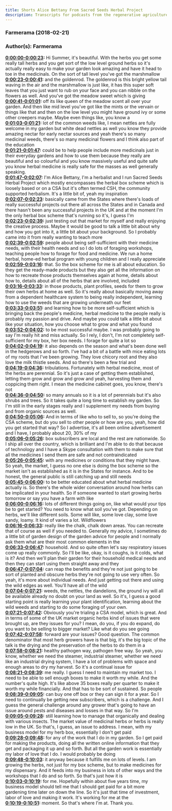```yaml
---
title: Shorts Alice Bettany From Sacred Seeds Herbal Project
description: Transcripts for podcasts from the regenerative agriculture space. Search and find episodes and timestamps.
---
```


### Farmerama  (2018-02-21)  
### Author(s): Farmerama  

**[0:00:00-0:00:23](https://soundcloud.com/farmerama-radio/shorts-alice-bettany-from-sacred-seeds-herbal-project#t=0:00:00):**  Hi Summer, it's beautiful. With the herbs you get some really tall herbs and you get  sort of the low level ground herbs so it's actually really easy to make your garden look  amazing and have it head to toe in the medicinals. On the sort of tall level you've got the marshmallow  
**[0:00:23-0:00:41](https://soundcloud.com/farmerama-radio/shorts-alice-bettany-from-sacred-seeds-herbal-project#t=0:00:23):**  and the goldenrod. The goldenrod is this bright yellow tail waving in the air and the marshmallow  is just like, it has this super soft leaves that you just want to rub on your face and  you can nibble on the flowers as well. And you've got the meadow sweet which is giving  
**[0:00:41-0:01:01](https://soundcloud.com/farmerama-radio/shorts-alice-bettany-from-sacred-seeds-herbal-project#t=0:00:41):**  off its like queen of the meadow scent all over your garden. And then like mid level  you've got like the mints or the vervain or things like that and then on the low level  you might have ground ivy or some other creepers maybe. Maybe even things like, you know a  
**[0:01:03-0:01:21](https://soundcloud.com/farmerama-radio/shorts-alice-bettany-from-sacred-seeds-herbal-project#t=0:01:03):**  lot of the common weeds like, I mean nettles are fully welcome in my garden but white dead  nettles as well you know they provide amazing nectar for early nectar sources and yeah there's  so many medicinal weeds, there's so many medicinal flowers and I think also part of the education  
**[0:01:21-0:01:47](https://soundcloud.com/farmerama-radio/shorts-alice-bettany-from-sacred-seeds-herbal-project#t=0:01:21):**  could be to help people include more medicinals just in their everyday gardens and how to  use them because they really are beautiful and so colourful and you know massively useful  and quite safe you know herbal medicine is really safe for the masses as well generally speaking.  
**[0:01:47-0:02:07](https://soundcloud.com/farmerama-radio/shorts-alice-bettany-from-sacred-seeds-herbal-project#t=0:01:47):**  I'm Alice Bettany, I'm a herbalist and I run Sacred Seeds Herbal Project which mostly  encompasses the herbal box scheme which is loosely based or on a CSA but it's often  termed CSH, the community supported herbalism. It's a little bit of, yeah my inspiration  
**[0:02:07-0:02:23](https://soundcloud.com/farmerama-radio/shorts-alice-bettany-from-sacred-seeds-herbal-project#t=0:02:07):**  basically came from the States where there's loads of really successful projects out there  all across the States and in Canada and there hasn't been any successful projects in the  UK and at the moment I'm the only herbal box scheme that's running so it's, I guess I'm  
**[0:02:23-0:02:39](https://soundcloud.com/farmerama-radio/shorts-alice-bettany-from-sacred-seeds-herbal-project#t=0:02:23):**  just testing out that market for myself and really enjoying the creative process. Maybe  it would be good to talk a little bit about why and how you got into it, a little bit  about your background. So I probably came into it from really wanting to teach more  
**[0:02:39-0:02:59](https://soundcloud.com/farmerama-radio/shorts-alice-bettany-from-sacred-seeds-herbal-project#t=0:02:39):**  people about being self-sufficient with their medicine needs, with their health needs and  so I do lots of foraging workshops, teaching people how to forage for food and medicine.  We run a home herbal, home-ed herbal program with young children and I really appreciate  
**[0:02:59-0:03:16](https://soundcloud.com/farmerama-radio/shorts-alice-bettany-from-sacred-seeds-herbal-project#t=0:02:59):**  that. So the box scheme for me is all about education. So they get the ready-made products  but they also get all the information on how to recreate those products themselves again  at home, details about how to, details about all of the herbs that are involved, included  
**[0:03:16-0:03:33](https://soundcloud.com/farmerama-radio/shorts-alice-bettany-from-sacred-seeds-herbal-project#t=0:03:16):**  in those products, plant profiles, seeds for them to grow their own herbs at home as well.  So it's really about basically moving away from a dependent healthcare system to being  really independent, learning how to use the weeds that are growing underneath our feet  
**[0:03:33-0:03:51](https://soundcloud.com/farmerama-radio/shorts-alice-bettany-from-sacred-seeds-herbal-project#t=0:03:33):**  and learning how to be more self-sufficient which is bringing back the people's medicine,  herbal medicine to the people really is probably my passion and drive. And maybe you could  talk a little bit about like your situation, how you choose what to grow and what you found  
**[0:03:52-0:04:02](https://soundcloud.com/farmerama-radio/shorts-alice-bettany-from-sacred-seeds-herbal-project#t=0:03:52):**  to be most successful maybe.  I was probably going to say I'm really hit and miss actually. So I rely, I don't, I'm  not completely self-sufficient for my box, her box needs. I forage for quite a lot so  
**[0:04:02-0:04:19](https://soundcloud.com/farmerama-radio/shorts-alice-bettany-from-sacred-seeds-herbal-project#t=0:04:02):**  it also depends on the season and what's been done well in the hedgerows and so forth. I've  had a bit of a battle with mice eating lots of my roots that I've been growing. They love  chicory root and they also love the milk thistle seeds. And so there's been a few trial and  
**[0:04:19-0:04:36](https://soundcloud.com/farmerama-radio/shorts-alice-bettany-from-sacred-seeds-herbal-project#t=0:04:19):**  tribulations. Fortunately with herbal medicine, most of the herbs are perennial. So it's just  a case of getting them established, letting them grow and grow and grow and yeah, harvesting  them and coppicing them right. I mean the medicine cabinet goes, you know, there's not  
**[0:04:36-0:04:50](https://soundcloud.com/farmerama-radio/shorts-alice-bettany-from-sacred-seeds-herbal-project#t=0:04:36):**  so many annuals so it is a lot of perennials but it's also shrubs and trees. So it takes  quite a long time to establish my garden. So I'm still in the early stages really and  I supplement my needs from buying and from organic sources as well.  
**[0:04:50-0:05:06](https://soundcloud.com/farmerama-radio/shorts-alice-bettany-from-sacred-seeds-herbal-project#t=0:04:50):**  And in terms of like who to sell to, so you're doing the CSA scheme, but do you sell to other  people or how are you, yeah, how did you get started that way?  So I advertise, it's all been online advertisement and I have, I probably about 20, 30% of my  
**[0:05:06-0:05:26](https://soundcloud.com/farmerama-radio/shorts-alice-bettany-from-sacred-seeds-herbal-project#t=0:05:06):**  box subscribers are local and the rest are nationwide. So I ship all over the country,  which is brilliant and I'm able to do that because of technology and I have a Skype consultation  with them to make sure that all the medicines I send them are safe and not contraindicated  
**[0:05:26-0:05:45](https://soundcloud.com/farmerama-radio/shorts-alice-bettany-from-sacred-seeds-herbal-project#t=0:05:26):**  with any medicines or conditions that they might have. So yeah, the market, I guess no  one else is doing the box scheme so the market isn't as established as it is in the States  for instance. And to be honest, the general public is still catching up and still needs  
**[0:05:45-0:06:00](https://soundcloud.com/farmerama-radio/shorts-alice-bettany-from-sacred-seeds-herbal-project#t=0:05:45):**  to be better educated about what herbal medicine actually is. So there's the whole wider conversation  around how herbs can be implicated in your health.  So if someone wanted to start growing herbs tomorrow or say you have a farm with like  
**[0:06:00-0:06:16](https://soundcloud.com/farmerama-radio/shorts-alice-bettany-from-sacred-seeds-herbal-project#t=0:06:00):**  lots of different things going on, like what would your tips be to get started?  You need to know what soil you've got. Depending on herbs, we'll like different soils. Some  will like, some love clay, some love sandy, loamy. It kind of varies a lot. Wildflowers  
**[0:06:16-0:06:33](https://soundcloud.com/farmerama-radio/shorts-alice-bettany-from-sacred-seeds-herbal-project#t=0:06:16):**  really like the chalk, chalk down areas. You can recreate that of course as well if you  needed to. Generally my advice, I sometimes do a little bit of garden design of the garden  advice for people and I normally ask them what are their most common elements in the  
**[0:06:33-0:06:47](https://soundcloud.com/farmerama-radio/shorts-alice-bettany-from-sacred-seeds-herbal-project#t=0:06:33):**  household. And so quite often let's say respiratory issues come up really commonly. So I'll be  like, okay, is it coughs, is it colds, what is it? And then we'll plan their garden for  their household medical needs and then they can start using them straight away and they  
**[0:06:47-0:07:04](https://soundcloud.com/farmerama-radio/shorts-alice-bettany-from-sacred-seeds-herbal-project#t=0:06:47):**  can reap the benefits and they're not just going to be sort of planted and obscure herbs  they're not going to use very often. So yeah, it's more about individual needs.  And just getting out there and using the wild edges as well. You'll have all of the wild  
**[0:07:04-0:07:21](https://soundcloud.com/farmerama-radio/shorts-alice-bettany-from-sacred-seeds-herbal-project#t=0:07:04):**  weeds, the nettles, the dandelions, the ground ivy will all be available already no doubt  on your land as well. So it's, I guess a good starting point is really learning your plant  identification, learning about the wild weeds and starting to do some foraging of your own.  
**[0:07:21-0:07:42](https://soundcloud.com/farmerama-radio/shorts-alice-bettany-from-sacred-seeds-herbal-project#t=0:07:21):**  Obviously you're trialing a CSA model, which is great. And in terms of some of the UK market  organic herbs kind of issues that were brought up, are they issues for you? I mean, do you,  if you do expand, do you want to be selling to bigger market? Like what do you see going  
**[0:07:42-0:07:58](https://soundcloud.com/farmerama-radio/shorts-alice-bettany-from-sacred-seeds-herbal-project#t=0:07:42):**  forward are your issues?  Good question. The common denominator that most herb growers have is that big, it's the  big topic of the talk is the drying and the preservation of the herbs to do them in a  
**[0:07:58-0:08:21](https://soundcloud.com/farmerama-radio/shorts-alice-bettany-from-sacred-seeds-herbal-project#t=0:07:58):**  healthy pathogen way, pathogen free way. So yeah, you know, whether we need the steamer,  industrial steamer, whether we need like an industrial drying system, I have a lot of  problems with space and enough areas to dry my harvest. So it's a continual issue for  
**[0:08:21-0:08:39](https://soundcloud.com/farmerama-radio/shorts-alice-bettany-from-sacred-seeds-herbal-project#t=0:08:21):**  me really. I guess I need to maintain my market too. I need to be able to sell enough boxes  to make it worth my while. And the number's quite high. It's like above 35 boxes really  per quarter to make it worth my while financially. And that has to be sort of sustained. So people  
**[0:08:39-0:09:05](https://soundcloud.com/farmerama-radio/shorts-alice-bettany-from-sacred-seeds-herbal-project#t=0:08:39):**  can buy one off box or they can sign it for a year. So I need to continually be getting  new subscribers, which is a challenge. And I guess the general challenge around any grower  that's going to have an issue around pests and diseases and losses in that way. So I'm  
**[0:09:05-0:09:28](https://soundcloud.com/farmerama-radio/shorts-alice-bettany-from-sacred-seeds-herbal-project#t=0:09:05):**  still learning how to manage that organically and dealing with various insects. The market  value of medicinal herbs or herbs is really low in the UK. So that's, I guess, an issue  to address. I mean, with my business model for my herb box, essentially I don't get paid  
**[0:09:28-0:09:48](https://soundcloud.com/farmerama-radio/shorts-alice-bettany-from-sacred-seeds-herbal-project#t=0:09:28):**  for any of the work that I do in my garden. So I get paid for making the products, doing  all the written online information that they get and packaging it up and so forth. But  all the garden work is essentially my labor of love that I do. I would probably be doing  
**[0:09:48-0:10:03](https://soundcloud.com/farmerama-radio/shorts-alice-bettany-from-sacred-seeds-herbal-project#t=0:09:48):**  it anyway because it fulfills me on lots of levels. I am growing the herbs, not just for  my box scheme, but to make medicines for my dispensary. And it feeds into my business  in lots of other ways and the workshops that I do and so forth. So that's just how it is  
**[0:10:03-0:10:19](https://soundcloud.com/farmerama-radio/shorts-alice-bettany-from-sacred-seeds-herbal-project#t=0:10:03):**  for me. Hopefully within about five years time, my business model should tell me that  I should get paid for a bit more gardening time later on down the line. So it's just  that time of investment, labor of love and making it work. It's working for me at the  
**[0:10:19-0:10:51](https://soundcloud.com/farmerama-radio/shorts-alice-bettany-from-sacred-seeds-herbal-project#t=0:10:19):**  moment. So that's where I'm at.  Thank you.  